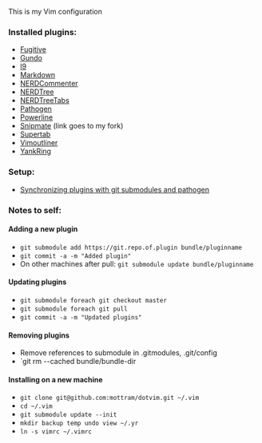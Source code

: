 This is my Vim configuration

### Installed plugins:

* [Fugitive](https://github.com/tpope/vim-fugitive)
* [Gundo](https://github.com/sjl/gundo.vim)
* [l9](https://github.com/vim-scripts/L9)
* [Markdown](https://github.com/tpope/vim-markdown)
* [NERDCommenter](https://github.com/scrooloose/nerdcommenter)
* [NERDTree](https://github.com/scrooloose/nerdtree)
* [NERDTreeTabs](https://github.com/jistr/vim-nerdtree-tabs)
* [Pathogen](https://github.com/tpope/vim-pathogen)
* [Powerline](https://github.com/Lokaltog/vim-powerline)
* [Snipmate](git@github.com:mottram/snipmate.vim.git) (link goes to my fork)
* [Supertab](https://github.com/scrooloose/nerdtree)
* [Vimoutliner](https://github.com/vimoutliner/vimoutliner)
* [YankRing](https://github.com/vim-scripts/YankRing.vim)

### Setup:

* [Synchronizing plugins with git submodules and pathogen](http://vimcasts.org/episodes/synchronizing-plugins-with-git-submodules-and-pathogen/)

### Notes to self:

#### Adding a new plugin

* `git submodule add https://git.repo.of.plugin bundle/pluginname`
* `git commit -a -m "Added plugin"`
* On other machines after pull: `git submodule update bundle/pluginname`

#### Updating plugins

* `git submodule foreach git checkout master`
* `git submodule foreach git pull`
* `git commit -a -m "Updated plugins"`

#### Removing plugins

* Remove references to submodule in .gitmodules, .git/config
* `git rm --cached bundle/bundle-dir

#### Installing on a new machine

* `git clone git@github.com:mottram/dotvim.git ~/.vim`
* `cd ~/.vim`
* `git submodule update --init`
* `mkdir backup temp undo view ~/.yr`
* `ln -s vimrc ~/.vimrc`

